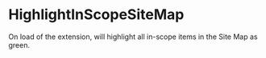 # HighlightInScopeSiteMap

On load of the extension, will highlight all in-scope items in the Site Map as green.
